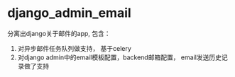 # django_admin_email

分离出django关于邮件的app, 包含：

1. 对异步邮件任务队列做支持， 基于celery
2. 对django admin中的email模板配置，backend邮箱配置，
    email发送历史记录做了支持
    
